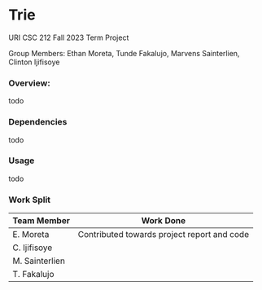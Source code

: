 # Trie
URI CSC 212 Fall 2023 Term Project

Group Members:
Ethan Moreta, Tunde Fakalujo, Marvens Sainterlien, Clinton Ijifisoye


### Overview:

todo

### Dependencies

todo

### Usage

todo

### Work Split
|Team Member|     Work Done      |
|--|--|
| E. Moreta |Contributed towards project report and code                 |
| C. Ijifisoye |                 |
| M. Sainterlien |               |
| T. Fakalujo |                  |
